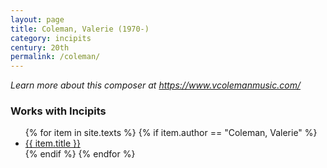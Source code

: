 ```yaml
---
layout: page
title: Coleman, Valerie (1970-)
category: incipits
century: 20th
permalink: /coleman/
---
```

*Learn more about this composer at <a href="https://www.vcolemanmusic.com/" target="_blank">https://www.vcolemanmusic.com/</a>*
<br/>

### Works with Incipits
<ul class="texts">
    {% for item in site.texts %}
      {% if item.author == "Coleman, Valerie" %}
          <li class="text-title">
          <a href="{{ site.baseurl }}{{ item.url }}">
        {{ item.title }}
              </a>
    </li>
      {% endif %}
    {% endfor %}
</ul>
